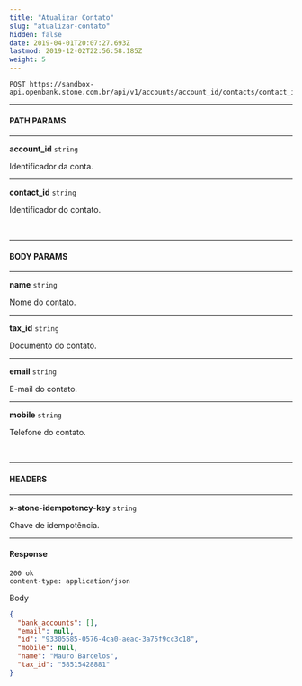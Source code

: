 ```yaml
---
title: "Atualizar Contato"
slug: "atualizar-contato"
hidden: false
date: 2019-04-01T20:07:27.693Z
lastmod: 2019-12-02T22:56:58.185Z
weight: 5
---
```


```
POST https://sandbox-api.openbank.stone.com.br/api/v1/accounts/account_id/contacts/contact_id
```

---

#### **PATH PARAMS**

---

**account_id**  `string`

Identificador da conta.

---

**contact_id**  `string`

Identificador do contato.

<br>

---

#### **BODY PARAMS**

---

**name**  `string`

Nome do contato.

---

**tax_id**  `string`

Documento do contato.

---

**email**  `string`

E-mail do contato.

---

**mobile**  `string`

Telefone do contato.

<br>

---

#### **HEADERS**

---

**x-stone-idempotency-key**  `string`

Chave de idempotência.

---

#### **Response**

```
200 ok
content-type: application/json
```
Body
```json
{
  "bank_accounts": [],
  "email": null,
  "id": "93305585-0576-4ca0-aeac-3a75f9cc3c18",
  "mobile": null,
  "name": "Mauro Barcelos",
  "tax_id": "58515428881"
}
```
